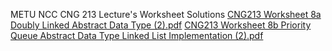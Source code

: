 METU NCC CNG 213 Lecture's Worksheet Solutions
[CNG213 Worksheet 8a Doubly Linked Abstract Data Type (2).pdf](https://github.com/user-attachments/files/18353407/CNG213.Worksheet.8a.Doubly.Linked.Abstract.Data.Type.2.pdf)
[CNG213 Worksheet 8b  Priority Queue Abstract Data Type Linked List Implementation (2).pdf](https://github.com/user-attachments/files/18353409/CNG213.Worksheet.8b.Priority.Queue.Abstract.Data.Type.Linked.List.Implementation.2.pdf)
